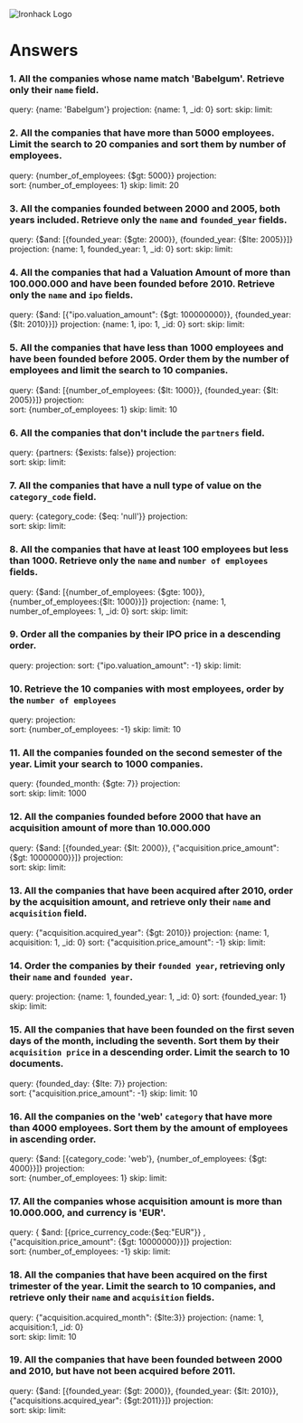![Ironhack Logo](https://i.imgur.com/1QgrNNw.png)

# Answers

### 1. All the companies whose name match 'Babelgum'. Retrieve only their `name` field.

query: {name: 'Babelgum'}
projection: {name: 1, \_id: 0}
sort:
skip:
limit:

<!-- Your Code Goes Here -->

### 2. All the companies that have more than 5000 employees. Limit the search to 20 companies and sort them by **number of employees**.

query: {number_of_employees: {$gt: 5000}}
projection:  
sort: {number_of_employees: 1}
skip:
limit: 20

<!-- Your Code Goes Here -->

### 3. All the companies founded between 2000 and 2005, both years included. Retrieve only the `name` and `founded_year` fields.

query: {$and: [{founded_year: {$gte: 2000}}, {founded_year: {$lte: 2005}}]}
projection: {name: 1, founded_year: 1, \_id: 0}
sort:
skip:
limit:

<!-- Your Code Goes Here -->

### 4. All the companies that had a Valuation Amount of more than 100.000.000 and have been founded before 2010. Retrieve only the `name` and `ipo` fields.

query: {$and: [{"ipo.valuation_amount": {$gt: 100000000}}, {founded_year: {$lt: 2010}}]}
projection: {name: 1, ipo: 1, \_id: 0}
sort:
skip:
limit:

<!-- Your Code Goes Here -->

### 5. All the companies that have less than 1000 employees and have been founded before 2005. Order them by the number of employees and limit the search to 10 companies.

query: {$and: [{number_of_employees: {$lt: 1000}}, {founded_year: {$lt: 2005}}]}
projection:  
sort: {number_of_employees: 1}
skip:
limit: 10

<!-- Your Code Goes Here -->

### 6. All the companies that don't include the `partners` field.

query: {partners: {$exists: false}}
projection:  
sort:
skip:
limit:

<!-- Your Code Goes Here -->

### 7. All the companies that have a null type of value on the `category_code` field.

query: {category_code: {$eq: 'null'}}
projection:  
sort:
skip:
limit:

<!-- Your Code Goes Here -->

### 8. All the companies that have at least 100 employees but less than 1000. Retrieve only the `name` and `number of employees` fields.

query: {$and: [{number_of_employees: {$gte: 100}}, {number_of_employees:{$lt: 1000}}]}
projection: {name: 1, number_of_employees: 1, \_id: 0}
sort:
skip:
limit:

<!-- Your Code Goes Here -->

### 9. Order all the companies by their IPO price in a descending order.

query:
projection:
sort: {"ipo.valuation_amount": -1}
skip:
limit:

<!-- Your Code Goes Here -->

### 10. Retrieve the 10 companies with most employees, order by the `number of employees`

query:
projection:  
sort: {number_of_employees: -1}
skip:
limit: 10

<!-- Your Code Goes Here -->

### 11. All the companies founded on the second semester of the year. Limit your search to 1000 companies.

query: {founded_month: {$gte: 7}}
projection:  
sort:
skip:
limit: 1000

<!-- Your Code Goes Here -->

### 12. All the companies founded before 2000 that have an acquisition amount of more than 10.000.000

query: {$and: [{founded_year: {$lt: 2000}}, {"acquisition.price_amount": {$gt: 10000000}}]}
projection:  
sort:
skip:
limit:

<!-- Your Code Goes Here -->

### 13. All the companies that have been acquired after 2010, order by the acquisition amount, and retrieve only their `name` and `acquisition` field.

query: {"acquisition.acquired_year": {$gt: 2010}}
projection: {name: 1, acquisition: 1, \_id: 0}
sort: {"acquisition.price_amount": -1}
skip:
limit:

<!-- Your Code Goes Here -->

### 14. Order the companies by their `founded year`, retrieving only their `name` and `founded year`.

query:
projection: {name: 1, founded_year: 1, \_id: 0}
sort: {founded_year: 1}
skip:
limit:

<!-- Your Code Goes Here -->

### 15. All the companies that have been founded on the first seven days of the month, including the seventh. Sort them by their `acquisition price` in a descending order. Limit the search to 10 documents.

query: {founded_day: {$lte: 7}}
projection:  
sort: {"acquisition.price_amount": -1}
skip:
limit: 10

<!-- Your Code Goes Here -->

### 16. All the companies on the 'web' `category` that have more than 4000 employees. Sort them by the amount of employees in ascending order.

query: {$and: [{category_code: 'web'}, {number_of_employees: {$gt: 4000}}]}
projection:  
sort: {number_of_employees: 1}
skip:
limit:

<!-- Your Code Goes Here -->

### 17. All the companies whose acquisition amount is more than 10.000.000, and currency is 'EUR'.

query: { $and: [{price_currency_code:{$eq:"EUR"}} , {"acquisition.price_amount": {$gt: 10000000}}]}
projection:  
sort: {number_of_employees: -1}
skip:
limit:

<!-- Your Code Goes Here -->

### 18. All the companies that have been acquired on the first trimester of the year. Limit the search to 10 companies, and retrieve only their `name` and `acquisition` fields.

query: {"acquisition.acquired_month": {$lte:3}}
projection: {name: 1, acquisition:1, \_id: 0}  
sort:
skip:
limit: 10

<!-- Your Code Goes Here -->

### 19. All the companies that have been founded between 2000 and 2010, but have not been acquired before 2011.

query: {$and: [{founded_year: {$gt: 2000}}, {founded_year: {$lt: 2010}}, {"acquisitions.acquired_year": {$gt:2011}}]}
projection:  
sort:
skip:
limit:

<!-- Your Code Goes Here -->
